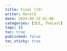 ```yaml
---
title: Final (19)
writer: Harold
date: 2024-06-18 01:00
categories: [캠프, TheLast]
tags: []
toc: true
published: false
toc_sticky: true
---
```


## 
